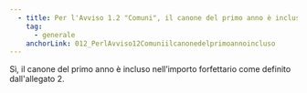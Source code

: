 ```yaml
---
  - title: Per l'Avviso 1.2 "Comuni", il canone del primo anno è incluso nel finanziamento?
    tag:
      - generale
    anchorLink: 012_PerlAvviso12Comuniilcanonedelprimoannoincluso
---
```


Sì, il canone del primo anno è incluso nell’importo forfettario come definito dall'allegato 2.
